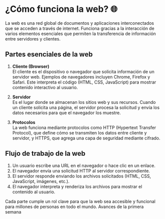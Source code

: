# ¿Cómo funciona la web? 🌐

La web es una red global de documentos y aplicaciones interconectados que se acceden a través de internet. Funciona gracias a la interacción de varios elementos esenciales que permiten la transferencia de información entre servidores y clientes.

## Partes esenciales de la web

1. **Cliente (Browser)**  
   El cliente es el dispositivo o navegador que solicita información de un servidor web. Ejemplos de navegadores incluyen Chrome, Firefox y Safari. Este interpreta el código (HTML, CSS, JavaScript) para mostrar contenido interactivo al usuario.

2. **Servidor**  
   Es el lugar donde se almacenan los sitios web y sus recursos. Cuando un cliente solicita una página, el servidor procesa la solicitud y envía los datos necesarios para que el navegador los muestre.

3. **Protocolos**  
   La web funciona mediante protocolos como HTTP (Hypertext Transfer Protocol), que define cómo se transmiten los datos entre cliente y servidor, y HTTPS, que agrega una capa de seguridad mediante cifrado.

## Flujo de trabajo de la web

1. Un usuario escribe una URL en el navegador o hace clic en un enlace.
2. El navegador envía una solicitud HTTP al servidor correspondiente.
3. El servidor responde enviando los archivos solicitados (HTML, CSS, JavaScript, imágenes, etc.).
4. El navegador interpreta y renderiza los archivos para mostrar el contenido al usuario.

Cada parte cumple un rol clave para que la web sea accesible y funcional para millones de personas en todo el mundo.
Avances de la primera semana

